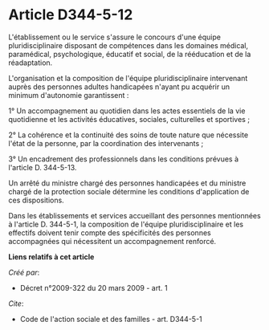 # Article D344-5-12

L'établissement ou le service s'assure le concours d'une équipe pluridisciplinaire disposant de compétences dans les domaines
médical, paramédical, psychologique, éducatif et social, de la rééducation et de la réadaptation.

L'organisation et la composition de l'équipe pluridisciplinaire intervenant auprès des personnes adultes handicapées n'ayant
pu acquérir un minimum d'autonomie garantissent : 

1° Un accompagnement au quotidien dans les actes essentiels de la vie quotidienne et les activités éducatives, sociales,
culturelles et sportives ; 

2° La cohérence et la continuité des soins de toute nature que nécessite l'état de la personne, par la coordination des
intervenants ; 

3° Un encadrement des professionnels dans les conditions prévues à l'article D. 344-5-13. 

Un arrêté du ministre chargé des personnes handicapées et du ministre chargé de la protection sociale détermine les
conditions d'application de ces dispositions. 

Dans les établissements et services accueillant des personnes mentionnées à l'article D. 344-5-1, la composition de l'équipe
pluridisciplinaire et les effectifs doivent tenir compte des spécificités des personnes accompagnées qui nécessitent un
accompagnement renforcé.

**Liens relatifs à cet article**

_Créé par_:

  - Décret n°2009-322 du 20 mars 2009 - art. 1

_Cite_:

  - Code de l'action sociale et des familles - art. D344-5-1
